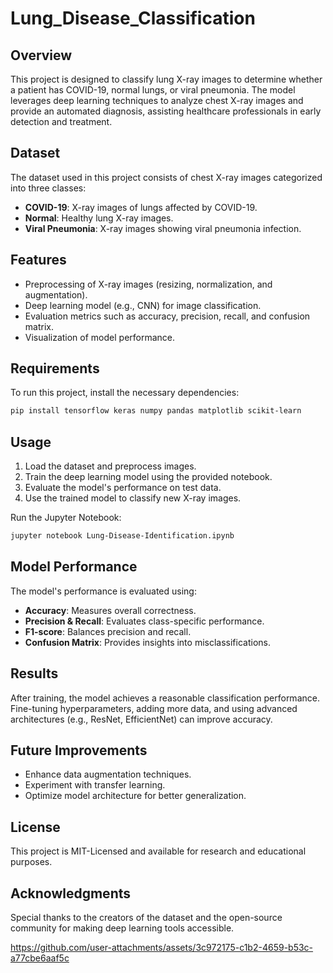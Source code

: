 # Lung_Disease_Classification

## Overview
This project is designed to classify lung X-ray images to determine whether a patient has COVID-19, normal lungs, or viral pneumonia. The model leverages deep learning techniques to analyze chest X-ray images and provide an automated diagnosis, assisting healthcare professionals in early detection and treatment.

## Dataset
The dataset used in this project consists of chest X-ray images categorized into three classes:
- **COVID-19**: X-ray images of lungs affected by COVID-19.
- **Normal**: Healthy lung X-ray images.
- **Viral Pneumonia**: X-ray images showing viral pneumonia infection.

## Features
- Preprocessing of X-ray images (resizing, normalization, and augmentation).
- Deep learning model (e.g., CNN) for image classification.
- Evaluation metrics such as accuracy, precision, recall, and confusion matrix.
- Visualization of model performance.

## Requirements
To run this project, install the necessary dependencies:
```bash
pip install tensorflow keras numpy pandas matplotlib scikit-learn
```

## Usage
1. Load the dataset and preprocess images.
2. Train the deep learning model using the provided notebook.
3. Evaluate the model's performance on test data.
4. Use the trained model to classify new X-ray images.

Run the Jupyter Notebook:
```bash
jupyter notebook Lung-Disease-Identification.ipynb
```

## Model Performance
The model's performance is evaluated using:
- **Accuracy**: Measures overall correctness.
- **Precision & Recall**: Evaluates class-specific performance.
- **F1-score**: Balances precision and recall.
- **Confusion Matrix**: Provides insights into misclassifications.

## Results
After training, the model achieves a reasonable classification performance. Fine-tuning hyperparameters, adding more data, and using advanced architectures (e.g., ResNet, EfficientNet) can improve accuracy.

## Future Improvements
- Enhance data augmentation techniques.
- Experiment with transfer learning.
- Optimize model architecture for better generalization.

## License
This project is MIT-Licensed and available for research and educational purposes.

## Acknowledgments
Special thanks to the creators of the dataset and the open-source community for making deep learning tools accessible.


https://github.com/user-attachments/assets/3c972175-c1b2-4659-b53c-a77cbe6aaf5c


